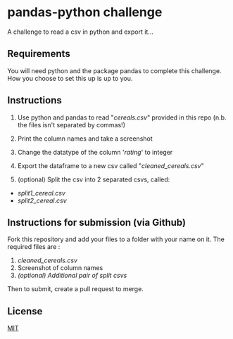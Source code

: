 # pandas-python challenge
A challenge to read a csv in python and export it...

## Requirements
You will need python and the package pandas to complete this challenge. How you choose to set this up is up to you. 

## Instructions
1. Use python and pandas to read "*cereals.csv*" provided in this repo (n.b. the files isn't separated by commas!)
2. Print the column names and take a screenshot
3. Change the datatype of the column '*rating*' to integer
4. Export the dataframe to a new csv called "*cleaned_cereals.csv*"

5. (optional) Split the csv into 2 separated csvs, called:
* *split1_cereal.csv*
* *split2_cereal.csv*

## Instructions for submission (via Github)
Fork this repository and add your files to a folder with your name on it. 
The required files are :
1. *cleaned_cereals.csv*
2. Screenshot of column names
3. *(optional) Additional pair of split csvs*

Then to submit, create a pull request to merge. 

## License
[MIT](https://choosealicense.com/licenses/mit/)
